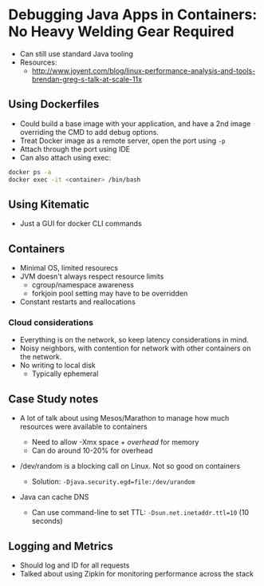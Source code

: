# Debugging Java Apps in Containers: No Heavy Welding Gear Required

* Can still use standard Java tooling
* Resources:
  * http://www.joyent.com/blog/linux-performance-analysis-and-tools-brendan-greg-s-talk-at-scale-11x


## Using Dockerfiles

* Could build a base image with your application, and have a 2nd image overriding the CMD to add debug options.
* Treat Docker image as a remote server, open the port using `-p`
* Attach through the port using IDE
* Can also attach using exec:
```bash
docker ps -a
docker exec -it <container> /bin/bash
```

## Using Kitematic

* Just a GUI for docker CLI commands

## Containers

* Minimal OS, limited resourecs
* JVM doesn't always respect resource limits
  * cgroup/namespace awareness
  * forkjoin pool setting may have to be overridden
* Constant restarts and reallocations

### Cloud considerations

* Everything is on the network, so keep latency considerations in mind.
* Noisy neighbors, with contention for network with other containers on the network.
* No writing to local disk
  * Typically ephemeral

## Case Study notes

* A lot of talk about using Mesos/Marathon to manage how much resources were available to containers
  * Need to allow -Xmx space + *overhead* for memory
  * Can do around 10-20% for overhead

* /dev/random is a blocking call on Linux. Not so good on containers
  * Solution: `-Djava.security.egd=file:/dev/urandom`

* Java can cache DNS
  * Can use command-line to set TTL: `-Dsun.net.inetaddr.ttl=10` (10 seconds)

## Logging and Metrics

* Should log and ID for all requests
* Talked about using Zipkin for monitoring performance across the stack
